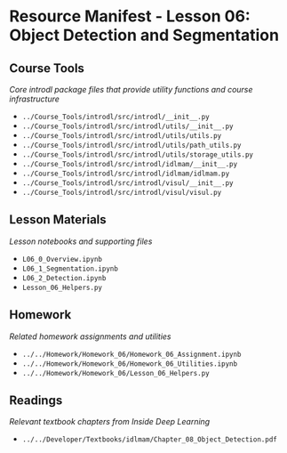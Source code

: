 # Resource Manifest - Lesson 06: Object Detection and Segmentation

## Course Tools
*Core introdl package files that provide utility functions and course infrastructure*

- `../Course_Tools/introdl/src/introdl/__init__.py`
- `../Course_Tools/introdl/src/introdl/utils/__init__.py`
- `../Course_Tools/introdl/src/introdl/utils/utils.py`
- `../Course_Tools/introdl/src/introdl/utils/path_utils.py`
- `../Course_Tools/introdl/src/introdl/utils/storage_utils.py`
- `../Course_Tools/introdl/src/introdl/idlmam/__init__.py`
- `../Course_Tools/introdl/src/introdl/idlmam/idlmam.py`
- `../Course_Tools/introdl/src/introdl/visul/__init__.py`
- `../Course_Tools/introdl/src/introdl/visul/visul.py`

## Lesson Materials
*Lesson notebooks and supporting files*

- `L06_0_Overview.ipynb`
- `L06_1_Segmentation.ipynb`
- `L06_2_Detection.ipynb`
- `Lesson_06_Helpers.py`

## Homework
*Related homework assignments and utilities*

- `../../Homework/Homework_06/Homework_06_Assignment.ipynb`
- `../../Homework/Homework_06/Homework_06_Utilities.ipynb`
- `../../Homework/Homework_06/Lesson_06_Helpers.py`

## Readings
*Relevant textbook chapters from Inside Deep Learning*

- `../../Developer/Textbooks/idlmam/Chapter_08_Object_Detection.pdf`
